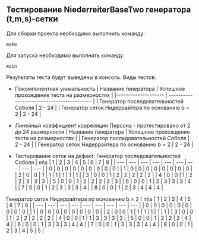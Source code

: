 ## Тестирование NiederreiterBaseTwo генератора (t,m,s)-сетки

Для сборки проекта необходимо выполнить команду:

    make
    
Для запуска необходимо выполнить команду:

    main

Результаты теста будут выведены в консоль. Виды тестов:
* Покомпонентная уникальность 
| Название генератора | Успешное прохождение теста на размерностях |
|-------------------- | ------------------------------------------ |
| Генератор последовательностей Соболя | 2 - 24 |
| Генератор сеток Нидеррайтера по основанию b = 2 | 2 - 24 |

* Линейный коэффициент корреляции Пирсона - протестировано от 2 до 24 размерности
| Название генератора | Успешное прохождение теста на размерностях |
| Генератор последовательностей Соболя | 2 - 24 |
| Генератор сеток Нидеррайтера по основанию b = 2 | 2 - 24 |

* Тестирование сеток на дефект:
Генератор последовательностей Соболя
| m\s | 1 | 2 | 3 | 4 | 5 | 6 | 7 | 8 |
| --- | --- | --- | --- | --- | --- | --- | --- | --- |
|  0  | 0 | 0 | 0 | 0 | 0 | 0 | 0 | 0 |
|  1  | 0 | 0 | 0 | 0 | 0 | 0 | 0 | 0 |
|  2  | 0 | 0 | 1 | 1 | 1 | 1 | 1 | 1 |
|  3  | 0 | 0 | 1 | 2 | 2 | 2 | 2 | 2 |
|  4  | 0 | 0 | 1 | 2 | 2 | 3 | 3 | 3 |
|  5  | 0 | 0 | 1 | 2 | 2 | 2 | 2 | 3 |
|  6  | 0 | 0 | 1 | 2 | 3 | 3 | 3 | 4 |
|  7  | 0 | 0 | 1 | 2 | 3 | 3 | 3 | 4 |
|  8  | 0 | 0 | 1 | 2 | 3 | 4 | 4 | 4 |

Генератор сеток Нидеррайтера по основанию b = 2
| m\s | 1 | 2 | 3 | 4 | 5 | 6 | 7 | 8 |
| --- | --- | --- | --- | --- | --- | --- | --- | --- |
|  0  | 0 | 0 | 0 | 0 | 0 | 0 | 0 | 0 |
|  1  | 0 | 0 | 0 | 0 | 0 | 0 | 0 | 0 |
|  2  | 0 | 0 | 1 | 1 | 1 | 1 | 1 | 1 |
|  3  | 0 | 0 | 1 | 2 | 2 | 2 | 2 | 2 |
|  4  | 0 | 0 | 1 | 1 | 3 | 3 | 3 | 3 |
|  5  | 0 | 0 | 1 | 2 | 2 | 3 | 4 | 4 |
|  6  | 0 | 0 | 1 | 3 | 3 | 3 | 4 | 4 |
|  7  | 0 | 0 | 1 | 3 | 3 | 3 | 4 | 4 |
|  8  | 0 | 0 | 1 | 2 | 3 | 4 | 5 | 5 |
